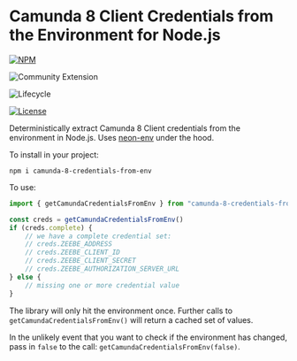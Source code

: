 # Camunda 8 Client Credentials from the Environment for Node.js

 [![NPM](https://nodei.co/npm/camunda-8-credentials-from-env.png)](https://npmjs.org/package/camunda-8-credentials-from-env) 

![Community Extension](https://img.shields.io/badge/Community%20Extension-An%20open%20source%20community%20maintained%20project-FF4700)

![Lifecycle](https://img.shields.io/badge/Lifecycle-Stable-brightgreen)

[![License](https://img.shields.io/badge/License-Apache%202.0-blue.svg)](https://opensource.org/licenses/Apache-2.0)

Deterministically extract Camunda 8 Client credentials from the environment in Node.js. Uses [neon-env](https://www.npmjs.com/package/neon-env) under the hood.

To install in your project:

```
npm i camunda-8-credentials-from-env
```

To use: 

```typescript
import { getCamundaCredentialsFromEnv } from "camunda-8-credentials-from-env"

const creds = getCamundaCredentialsFromEnv()
if (creds.complete) {
    // we have a complete credential set:
    // creds.ZEEBE_ADDRESS
    // creds.ZEEBE_CLIENT_ID
    // creds.ZEEBE_CLIENT_SECRET
    // creds.ZEEBE_AUTHORIZATION_SERVER_URL
} else {
    // missing one or more credential value
}
```

The library will only hit the environment once. Further calls to `getCamundaCredentialsFromEnv()` will return a cached set of values. 

In the unlikely event that you want to check if the environment has changed, pass in `false` to the call: `getCamundaCredentialsFromEnv(false)`. 

